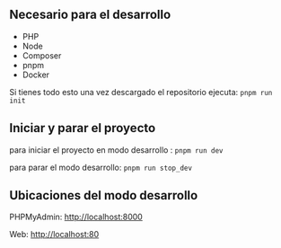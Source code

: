 ## Necesario para el desarrollo

- PHP
- Node
- Composer
- pnpm
- Docker

Si tienes todo esto una vez descargado el repositorio ejecuta: `pnpm run init`

## Iniciar y parar el proyecto

para iniciar el proyecto en modo desarrollo : `pnpm run dev`

para parar el modo desarrollo: `pnpm run stop_dev`

## Ubicaciones del modo desarrollo

PHPMyAdmin: [http://localhost:8000](http://localhost:8000)

Web: [http://localhost:80](http://localhost:80)
